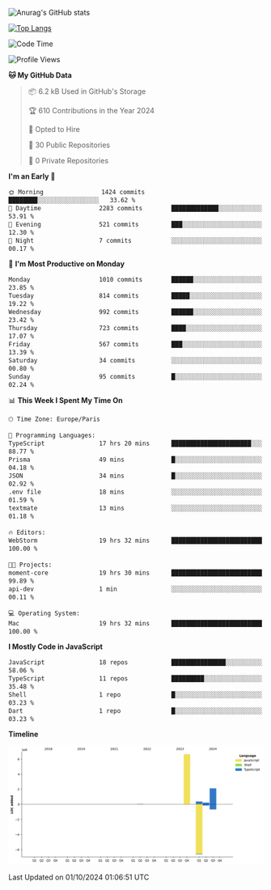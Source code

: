 ![Anurag's GitHub stats](https://github-readme-stats.vercel.app/api?username=sufiane&theme=dark&show_icons=true&count_private=true)


[![Top Langs](https://github-readme-stats.vercel.app/api/top-langs/?username=sufiane&layout=compact)](https://github.com/anuraghazra/github-readme-stats)

<!--START_SECTION:waka-->
![Code Time](http://img.shields.io/badge/Code%20Time-1%2C340%20hrs%2014%20mins-blue)

![Profile Views](http://img.shields.io/badge/Profile%20Views-0-blue)

**🐱 My GitHub Data** 

> 📦 6.2 kB Used in GitHub's Storage 
 > 
> 🏆 610 Contributions in the Year 2024
 > 
> 💼 Opted to Hire
 > 
> 📜 30 Public Repositories 
 > 
> 🔑 0 Private Repositories 
 > 
**I'm an Early 🐤** 

```text
🌞 Morning                1424 commits        ████████░░░░░░░░░░░░░░░░░   33.62 % 
🌆 Daytime                2283 commits        █████████████░░░░░░░░░░░░   53.91 % 
🌃 Evening                521 commits         ███░░░░░░░░░░░░░░░░░░░░░░   12.30 % 
🌙 Night                  7 commits           ░░░░░░░░░░░░░░░░░░░░░░░░░   00.17 % 
```
📅 **I'm Most Productive on Monday** 

```text
Monday                   1010 commits        ██████░░░░░░░░░░░░░░░░░░░   23.85 % 
Tuesday                  814 commits         █████░░░░░░░░░░░░░░░░░░░░   19.22 % 
Wednesday                992 commits         ██████░░░░░░░░░░░░░░░░░░░   23.42 % 
Thursday                 723 commits         ████░░░░░░░░░░░░░░░░░░░░░   17.07 % 
Friday                   567 commits         ███░░░░░░░░░░░░░░░░░░░░░░   13.39 % 
Saturday                 34 commits          ░░░░░░░░░░░░░░░░░░░░░░░░░   00.80 % 
Sunday                   95 commits          █░░░░░░░░░░░░░░░░░░░░░░░░   02.24 % 
```


📊 **This Week I Spent My Time On** 

```text
🕑︎ Time Zone: Europe/Paris

💬 Programming Languages: 
TypeScript               17 hrs 20 mins      ██████████████████████░░░   88.77 % 
Prisma                   49 mins             █░░░░░░░░░░░░░░░░░░░░░░░░   04.18 % 
JSON                     34 mins             █░░░░░░░░░░░░░░░░░░░░░░░░   02.92 % 
.env file                18 mins             ░░░░░░░░░░░░░░░░░░░░░░░░░   01.59 % 
textmate                 13 mins             ░░░░░░░░░░░░░░░░░░░░░░░░░   01.18 % 

🔥 Editors: 
WebStorm                 19 hrs 32 mins      █████████████████████████   100.00 % 

🐱‍💻 Projects: 
moment-core              19 hrs 30 mins      █████████████████████████   99.89 % 
api-dev                  1 min               ░░░░░░░░░░░░░░░░░░░░░░░░░   00.11 % 

💻 Operating System: 
Mac                      19 hrs 32 mins      █████████████████████████   100.00 % 
```

**I Mostly Code in JavaScript** 

```text
JavaScript               18 repos            ███████████████░░░░░░░░░░   58.06 % 
TypeScript               11 repos            █████████░░░░░░░░░░░░░░░░   35.48 % 
Shell                    1 repo              █░░░░░░░░░░░░░░░░░░░░░░░░   03.23 % 
Dart                     1 repo              █░░░░░░░░░░░░░░░░░░░░░░░░   03.23 % 
```



**Timeline**

![Lines of Code chart](https://raw.githubusercontent.com/Sufiane/Sufiane/main/assets/bar_graph.png)


 Last Updated on 01/10/2024 01:06:51 UTC
<!--END_SECTION:waka-->


<!--
**Sufiane/sufiane** is a ✨ _special_ ✨ repository because its `README.md` (this file) appears on your GitHub profile.

Here are some ideas to get you started:

- 🔭 I’m currently working on ...
- 🌱 I’m currently learning ...
- 👯 I’m looking to collaborate on ...
- 🤔 I’m looking for help with ...
- 💬 Ask me about ...
- 📫 How to reach me: ...
- 😄 Pronouns: ...
- ⚡ Fun fact: ...
-->
